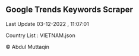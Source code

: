 

## Google Trends Keywords Scraper 
 
Last Update 03-12-2022 , 11:07:01

Country List :
VIETNAM.json



© Abdul Muttaqin 
